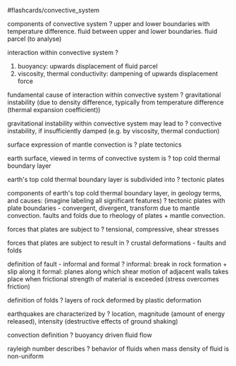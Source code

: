 #flashcards/convective_system

components of convective system
?
upper and lower boundaries with temperature difference. fluid between upper and lower boundaries. fluid parcel (to analyse)

interaction within convective system
?
1. buoyancy: upwards displacement of fluid parcel
2. viscosity, thermal conductivity: dampening of upwards displacement force

fundamental cause of interaction within convective system
?
gravitational instability (due to density difference, typically from temperature difference (thermal expansion coefficient))

gravitational instability within convective system may lead to
?
convective instability, if insufficiently damped (e.g. by viscosity, thermal conduction)

surface expression of mantle convection is
?
plate tectonics

earth surface, viewed in terms of convective system is
?
top cold thermal boundary layer

earth's top cold thermal boundary layer is subdivided into
?
tectonic plates

components of earth's top cold thermal boundary layer, in geology terms, and causes: (imagine labeling all significant features)
?
tectonic plates with plate boundaries - convergent, divergent, transform due to mantle convection. faults and folds due to rheology of plates + mantle convection.

forces that plates are subject to
?
tensional, compressive, shear stresses

forces that plates are subject to result in
?
crustal deformations - faults and folds

definition of fault - informal and formal
?
informal: break in rock formation + slip along it
formal: planes along which shear motion of adjacent walls takes place when frictional strength of material is exceeded (stress overcomes friction)

definition of folds
?
layers of rock deformed by plastic deformation

earthquakes are characterized by
?
location, magnitude (amount of energy released), intensity (destructive effects of ground shaking)

convection definition
?
buoyancy driven fluid flow

rayleigh number describes
?
behavior of fluids when mass density of fluid is non-uniform

